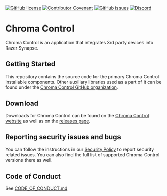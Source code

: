 [![GitHub license](https://img.shields.io/github/license/ChromaControl/ChromaControl?style=for-the-badge&color=00bb00)](https://github.com/ChromaControl/ChromaControl/blob/main/LICENSE.txt)
[![Contributor Covenant](https://img.shields.io/badge/Contributor%20Covenant-2.0-4baaaa?style=for-the-badge)](CODE_OF_CONDUCT.md)
[![GitHub issues](https://img.shields.io/github/issues/ChromaControl/ChromaControl?style=for-the-badge)](https://github.com/ChromaControl/ChromaControl/issues)
[![Discord](https://img.shields.io/discord/800996203609194517?style=for-the-badge&logo=discord&label=Discord&color=7289DA)](https://discord.gg/6xGy7cycrt)

# Chroma Control
Chroma Control is an application that integrates 3rd party devices into Razer Synapse.

## Getting Started
This repository contains the source code for the primary Chroma Control installable components. Other auxiliary libraries used as a part of it can be found under the [Chroma Control GitHub organization](https://github.com/ChromaControl).

## Download
Downloads for Chroma Control can be found on the [Chroma Control website](https://chromacontrol.github.io) as well as on the [releases page](https://github.com/ChromaControl/ChromaControl/releases).

## Reporting security issues and bugs
You can follow the instructions in our [Security Policy](https://github.com/ChromaControl/ChromaControl/security/policy) to report security related issues. You can also find the full list of supported Chroma Control versions there as well.

## Code of Conduct
See [CODE_OF_CONDUCT.md](CODE_OF_CONDUCT.md)
